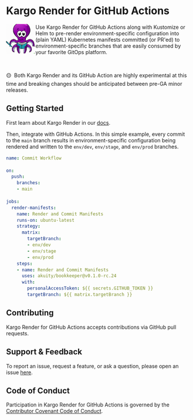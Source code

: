 # Kargo Render for GitHub Actions

<img width="80" align="left" src="logo.png" style="right-margin: 20px"/>

Use Kargo Render for GitHub Actions along with Kustomize or Helm to pre-render
environment-specific configuration into (plain YAML) Kubernetes manifests
committed (or PR'ed) to environment-specific branches that are easily consumed
by your favorite GitOps platform.

<br clear="left"/>

🟡&nbsp;&nbsp;Both Kargo Render and its GitHub Action are highly experimental at
this time and breaking changes should be anticipated between pre-GA minor
releases.

## Getting Started

First learn about Kargo Render in our [docs](https://kargo-render.akuity.io).

Then, integrate with GitHub Actions. In this simple example, every commit to
the `main` branch results in environment-specific configuration being rendered
and written to the `env/dev`, `env/stage`, and `env/prod` branches.

```yaml
name: Commit Workflow

on:
  push:
    branches:
    - main

jobs:
  render-manifests:
    name: Render and Commit Manifests
    runs-on: ubuntu-latest
    strategy:
      matrix:
        targetBranch:
        - env/dev
        - env/stage
        - env/prod
    steps:
    - name: Render and Commit Manifests
      uses: akuity/bookkeeper@v0.1.0-rc.24
      with:
        personalAccessToken: ${{ secrets.GITHUB_TOKEN }}
        targetBranch: ${{ matrix.targetBranch }}
```

## Contributing

Kargo Render for GitHub Actions accepts contributions via GitHub pull requests.

## Support & Feedback

To report an issue, request a feature, or ask a question, please open an issue
[here](https://github.com/akuity/kargo-render-action/issues).

## Code of Conduct

Participation in Kargo Render for GitHub Actions is governed by the
[Contributor Covenant Code of Conduct](https://kargo-render.akuity.io/contributor-guide/code-of-conduct/).
